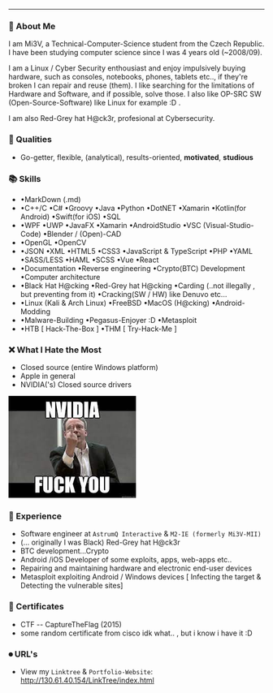 
---

### 📕 About Me  

I am Mi3V, a Technical-Computer-Science student from the Czech Republic. I have been studying computer science since I was 4 years old (~2008/09).

I am a Linux / Cyber Security enthousiast and enjoy impulsively buying hardware, such as consoles, notebooks, phones, tablets etc.., if they're broken I can repair and reuse (them). I like searching for the limitations of Hardware and Software, and if possible, solve those.  I also like OP-SRC SW (Open-Source-Software) like Linux for example :D .

I am also Red-Grey hat H@ck3r, profesional at Cybersecurity.

### 👤 Qualities
- Go-getter, flexible, (analytical), results-oriented, <strong>motivated</strong>, <strong>studious</strong>

### 📚 Skills
- •MarkDown (.md)
- •C++/C  •C# •Groovy •Java •Python •DotNET •Xamarin •Kotlin(for Android) •Swift(for iOS) •SQL 
- •WPF •UWP •JavaFX •Xamarin •AndroidStudio •VSC (Visual-Studio-Code) •Blender / (Open)-CAD
- •OpenGL •OpenCV
- •JSON •XML •HTML5 •CSS3 •JavaScript & TypeScript •PHP •YAML •SASS/LESS •HAML •SCSS •Vue •React
- •Documentation •Reverse engineering •Crypto(BTC) Development •Computer architecture
- •Black Hat H@cking •Red-Grey hat H@cking •Carding (..not illegally , but preventing from it) •Cracking(SW / HW) like Denuvo etc...
- •Linux (Kali & Arch Linux) •FreeBSD •MacOS (H@cking) •Android-Modding
- •Malware-Building •Pegasus-Enjoyer :D •Metasploit
- •HTB [ Hack-The-Box ] •THM [ Try-Hack-Me ] 

### ❌ What I Hate the Most
- Closed source (entire Windows platform)
- Apple in general
- NVIDIA('s) Closed source drivers 

<img src="nvidia-f-ck-u.jpeg">
  
### 📖 Experience
- Software engineer at ```AstrumQ Interactive``` & ```M2-IE (formerly Mi3V-MII)```
- (... originally I was Black) Red-Grey hat H@ck3r
- BTC development...Crypto
- Android /iOS Developer of some exploits, apps, web-apps etc..
- Repairing and maintaining hardware and electronic end-user devices
- Metasploit exploiting Android / Windows devices [ Infecting the target & Detecting the vulnerable sites]

### 🔖 Certificates
- CTF -- CaptureTheFlag (2015)
- some random certificate from cisco idk what.. , but i know i have it :D

### ⏺ URL's
- View my ```Linktree```  & ```Portfolio-Website```:
http://130.61.40.154/LinkTree/index.html


